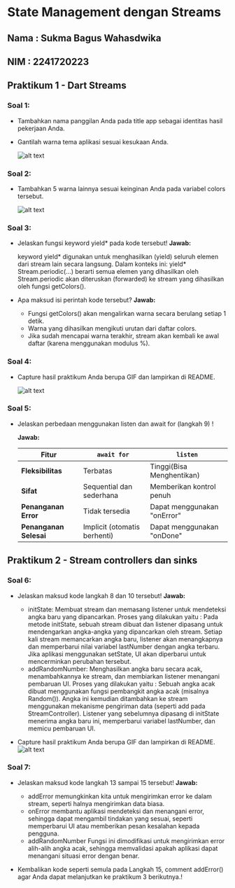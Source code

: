 
# **State Management dengan Streams**

## Nama : Sukma Bagus Wahasdwika

## NIM  : 2241720223

## **Praktikum 1 - Dart Streams**

### **Soal 1:**
* Tambahkan nama panggilan Anda pada title app sebagai identitas hasil pekerjaan Anda.
* Gantilah warna tema aplikasi sesuai kesukaan Anda.

    ![alt text](image.png)

### **Soal 2:**
* Tambahkan 5 warna lainnya sesuai keinginan Anda pada variabel colors tersebut.

    ![alt text](image-1.png)

### **Soal 3:**
* Jelaskan fungsi keyword yield* pada kode tersebut!
    **Jawab:** 
    
    keyword yield* digunakan untuk menghasilkan (yield) seluruh elemen dari stream lain secara langsung. Dalam konteks ini: yield* Stream.periodic(...) berarti semua elemen yang dihasilkan oleh Stream.periodic akan diteruskan (forwarded) ke stream yang dihasilkan oleh fungsi getColors().

* Apa maksud isi perintah kode tersebut?
    **Jawab:**

    - Fungsi getColors() akan mengalirkan warna secara berulang setiap 1 detik.
    - Warna yang dihasilkan mengikuti urutan dari daftar colors.
    - Jika sudah mencapai warna terakhir, stream akan kembali ke awal daftar (karena menggunakan modulus %).


### **Soal 4:**
* Capture hasil praktikum Anda berupa GIF dan lampirkan di README.

    ![alt text](gif/praktikum1.1.gif)

### **Soal 5:**
* Jelaskan perbedaan menggunakan listen dan await for (langkah 9) !

    **Jawab:**

    | **Fitur**                 | **`await for`**               | **`listen`**                  |
    |---------------------------|-------------------------------|-------------------------------|
    | **Fleksibilitas**         | Terbatas                      | Tinggi(Bisa Menghentikan)     |
    | **Sifat**                 | Sequential dan sederhana      | Memberikan kontrol penuh      |
    | **Penanganan Error**      | Tidak tersedia                | Dapat menggunakan "onError"   |
    | **Penanganan Selesai**    | Implicit (otomatis berhenti)  | Dapat menggunakan "onDone"    |

## **Praktikum 2 - Stream controllers dan sinks**

### **Soal 6:**
* Jelaskan maksud kode langkah 8 dan 10 tersebut!
    **Jawab:**

    - initState: Membuat stream dan memasang listener untuk mendeteksi angka baru yang dipancarkan.
    Proses yang dilakukan yaitu :
    Pada metode initState, sebuah stream dibuat dan listener dipasang untuk mendengarkan angka-angka yang dipancarkan oleh stream.
    Setiap kali stream memancarkan angka baru, listener akan menangkapnya dan memperbarui nilai variabel lastNumber dengan angka terbaru. Jika aplikasi menggunakan setState, UI akan diperbarui untuk mencerminkan perubahan tersebut.
    - addRandomNumber: Menghasilkan angka baru secara acak, menambahkannya ke stream, dan membiarkan listener menangani pembaruan UI.
    Proses yang dilakukan yaitu :
    Sebuah angka acak dibuat menggunakan fungsi pembangkit angka acak (misalnya Random()).
    Angka ini kemudian ditambahkan ke stream menggunakan mekanisme pengiriman data (seperti add pada StreamController).
    Listener yang sebelumnya dipasang di initState menerima angka baru ini, memperbarui variabel lastNumber, dan memicu pembaruan UI.

* Capture hasil praktikum Anda berupa GIF dan lampirkan di README.
    ![alt text](gif/praktikum2.1.gif)

### **Soal 7:**
* Jelaskan maksud kode langkah 13 sampai 15 tersebut!
    **Jawab:**

    - addError memungkinkan kita untuk mengirimkan error ke dalam stream, seperti halnya mengirimkan data biasa.
    - onError membantu aplikasi mendeteksi dan menangani error, sehingga dapat mengambil tindakan yang sesuai, seperti memperbarui UI atau memberikan pesan kesalahan kepada pengguna.
    - addRandomNumber Fungsi ini dimodifikasi untuk mengirimkan error alih-alih angka acak, sehingga memvalidasi apakah aplikasi dapat menangani situasi error dengan benar.

* Kembalikan kode seperti semula pada Langkah 15, comment addError() agar Anda dapat melanjutkan ke praktikum 3 berikutnya.!
